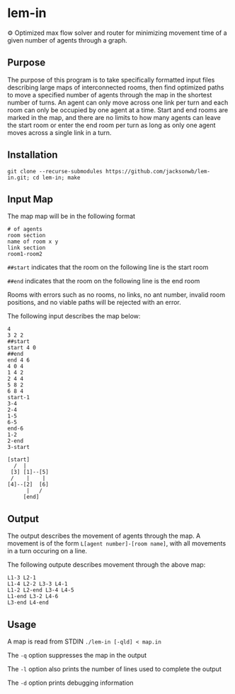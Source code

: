 # lem-in
⚙ ︎Optimized max flow solver and router for minimizing movement time of a given number of agents through a graph.

## Purpose
The purpose of this program is to take specifically formatted input files describing large maps of interconnected rooms, then find optimized paths to move a specified number of agents through the map in the shortest number of turns. An agent can only move across one link per turn and each room can only be occupied by one agent at a time. Start and end rooms are marked in the map, and there are no limits to how many agents can leave the start room or enter the end room per turn as long as only one agent moves across a single link in a turn.

## Installation
`git clone --recurse-submodules https://github.com/jacksonwb/lem-in.git; cd lem-in; make`

## Input Map
The map map will be in the following format
```
# of agents
room section
name of room x y
link section
room1-room2
```

`##start` indicates that the room on the following line is the start room

`##end` indicates that the room on the following line is the end room

Rooms with errors such as no rooms, no links, no ant number, invalid room positions, and no viable paths will be rejected with an error.

The following input describes the map below:
```
4
3 2 2
##start
start 4 0
##end
end 4 6
4 0 4
1 4 2
2 4 4
5 8 2
6 8 4
start-1
3-4
2-4
1-5
6-5
end-6
1-2
2-end
3-start
```

```
[start]
  /  |
 [3] [1]--[5]
 /    |    |
[4]--[2]  [6]
      |   /
     [end]
```

## Output
The output describes the movement of agents through the map.
A movement is of the form `L[agent number]-[room name]`, with all movements in a turn occuring on a line.

The following outpute describes movement through the above map:
```
L1-3 L2-1
L1-4 L2-2 L3-3 L4-1
L1-2 L2-end L3-4 L4-5
L1-end L3-2 L4-6
L3-end L4-end
```

## Usage
A map is read from STDIN
`./lem-in [-qld] < map.in`

The `-q` option suppresses the map in the output

The `-l` option also prints the number of lines used to complete the output

The `-d` option prints debugging information

